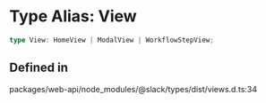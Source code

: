 # Type Alias: View

```ts
type View: HomeView | ModalView | WorkflowStepView;
```

## Defined in

packages/web-api/node\_modules/@slack/types/dist/views.d.ts:34
